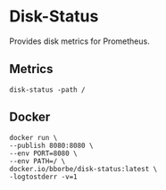 # Disk-Status

Provides disk metrics for Prometheus.

## Metrics

```
disk-status -path /
```

## Docker

```
docker run \
--publish 8080:8080 \
--env PORT=8080 \
--env PATH=/ \
docker.io/bborbe/disk-status:latest \
-logtostderr -v=1
```
